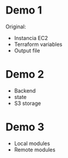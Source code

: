 # Demo 1
Original:
* Instancia EC2
* Terraform variables
* Output file

# Demo 2
* Backend
* state
* S3 storage 

# Demo 3
* Local modules
* Remote modules